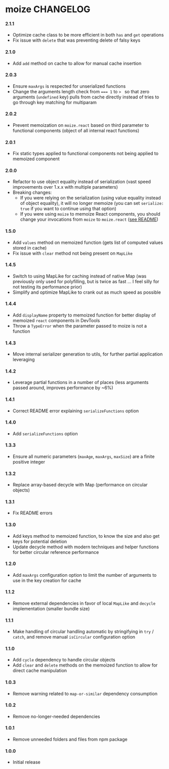 # moize CHANGELOG

#### 2.1.1
* Optimize cache class to be more efficient in both `has` and `get` operations
* Fix issue with `delete` that was preventing delete of falsy keys

#### 2.1.0
* Add `add` method on cache to allow for manual cache insertion

#### 2.0.3
* Ensure `maxArgs` is respected for unserialized functions
* Change the arguments length check from `=== 1` to `> ` so that zero arguments (`undefined` key) pulls from cache directly instead of tries to go through key matching for multiparam

#### 2.0.2
* Prevent memoization on `moize.react` based on third parameter to functional components (object of all internal react functions)

#### 2.0.1
* Fix static types applied to functional components not being applied to memoized component

#### 2.0.0
* Refactor to use object equality instead of serialization (vast speed improvements over 1.x.x with multiple parameters)
* Breaking changes:
  * If you were relying on the serialization (using value equality instead of object equality), it will no longer memoize (you can set `serialize: true` if you want to continue using that option)
  * If you were using `moize` to memoize React components, you should change your invocations from `moize` to `moize.react` ([see README](README.md#usage-with-functional-react-components))

#### 1.5.0
* Add `values` method on memoized function (gets list of computed values stored in cache)
* Fix issue with `clear` method not being present on `MapLike`

#### 1.4.5
* Switch to using MapLike for caching instead of native Map (was previously only used for polyfilling, but is twice as fast ... I feel silly for not testing its performance prior)
* Simplify and optimize MapLike to crank out as much speed as possible

#### 1.4.4
* Add `displayName` property to memoized function for better display of memoized `react` components in DevTools
* Throw a `TypeError` when the parameter passed to moize is not a function

#### 1.4.3
* Move internal serializer generation to utils, for further partial application leveraging

#### 1.4.2
* Leverage partial functions in a number of places (less arguments passed around, improves performance by ~6%)

#### 1.4.1
* Correct README error explaining `serializeFunctions` option

#### 1.4.0
* Add `serializeFunctions` option

#### 1.3.3
* Ensure all numeric parameters (`maxAge`, `maxArgs`, `maxSize`) are a finite positive integer

#### 1.3.2
* Replace array-based decycle with Map (performance on circular objects)

#### 1.3.1
* Fix README errors

#### 1.3.0
* Add keys method to memoized function, to know the size and also get keys for potential deletion
* Update decycle method with modern techniques and helper functions for better circular reference performance

#### 1.2.0
* Add `maxArgs` configuration option to limit the number of arguments to use in the key creation for cache

#### 1.1.2
* Remove external dependencies in favor of local `MapLike` and `decycle` implementation (smaller bundle size)

#### 1.1.1
* Make handling of circular handling automatic by stringifying in `try` / `catch`, and remove manual `isCircular` configuration option

#### 1.1.0
* Add `cycle` dependency to handle circular objects
* Add `clear` and `delete` methods on the memoized function to allow for direct cache manipulation

#### 1.0.3
* Remove warning related to `map-or-similar` dependency consumption

#### 1.0.2
* Remove no-longer-needed dependencies

#### 1.0.1
* Remove unneeded folders and files from npm package

#### 1.0.0
* Initial release
